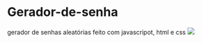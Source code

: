 # Gerador-de-senha
gerador de senhas aleatórias feito com javascripot, html e css
![](generator/img/fundo.png)
